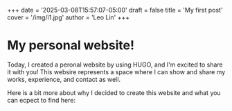 +++
date = '2025-03-08T15:57:07-05:00'
draft = false
title = 'My first post'
cover = '/img/i1.jpg'
author = 'Leo Lin'
+++

# My personal website!
Today, I created a peronal website by using HUGO, and I'm excited to share it with you! This websire represents a space where I can show and share my works, experience, and contact as well.

Here is a bit more about why I decided to create this website and what you can ecpect to find here:


